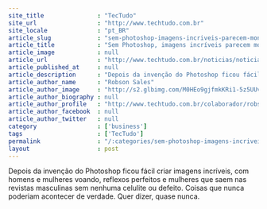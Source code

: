 ```yaml
---
site_title               : "TecTudo"
site_url                 : "http://www.techtudo.com.br"
site_locale              : "pt_BR"
article_slug             : "sem-photoshop-imagens-incriveis-parecem-montagem-mas-sao-reais"
article_title            : "Sem Photoshop, imagens incríveis parecem montagem, mas são reais"
article_image            : null
article_url              : "http://www.techtudo.com.br/noticias/noticia/2012/06/sem-photoshop-imagens-incriveis-parecem-montagem-mas-sao-reais.html"
article_published_at     : null
article_description      : "Depois da invenção do Photoshop ficou fácil criar imagens incríveis, com homens e mulheres voando, reflexos perfeitos e mulheres que saem nas revistas masculinas sem nenhuma celulite ou defeito. Coisas que nunca poderiam acontecer de verdade. Quer dizer, quase nunca."
article_author_name      : "Robson Sales"
article_author_image     : "http://s2.glbimg.com/M0HEo9gjfmkKRi1-5z5UUvgEm2Q=/30x30/s2.glbimg.com/5axzd6gS81GvQ-1UzzyazRGyafY=/0x0:140x140/75x75/s.glbimg.com/po/tt2/f/original/2013/01/22/robson-sales.jpg"
article_author_biography : null
article_author_profile   : "http://www.techtudo.com.br/colaborador/robson-sales.html"
article_author_facebook  : null
article_author_twitter   : null
category                 : ['business']
tags                     : ['TecTudo']
permalink                : "/:categories/sem-photoshop-imagens-incriveis-parecem-montagem-mas-sao-reais/"
layout                   : post
---
```


Depois da invenção do Photoshop ficou fácil criar imagens incríveis, com homens e mulheres voando, reflexos perfeitos e mulheres que saem nas revistas masculinas sem nenhuma celulite ou defeito. Coisas que nunca poderiam acontecer de verdade. Quer dizer, quase nunca.
